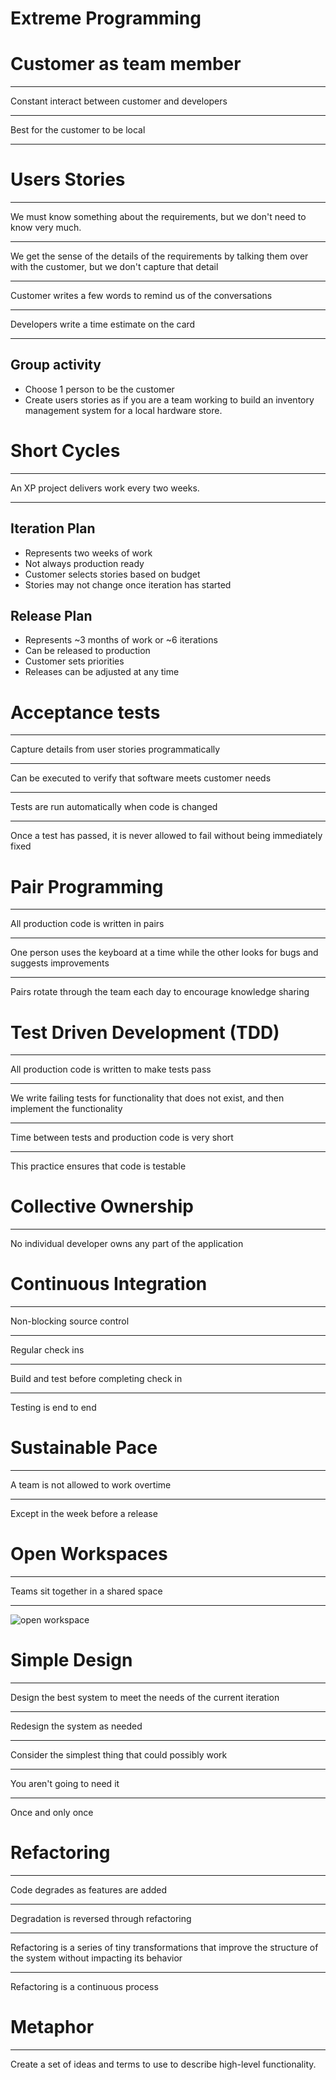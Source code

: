 Extreme Programming
===================

Customer as team member
=======================

---

Constant interact between customer and developers

---

Best for the customer to be local

---

Users Stories
=============

---

We must know something about the requirements, but we don't need to know very much.

---

We get the sense of the details of the requirements by talking them over with the customer, but we don't capture that detail

---

Customer writes a few words to remind us of the conversations

---

Developers write a time estimate on the card

---

## Group activity

- Choose 1 person to be the customer
- Create users stories as if you are a team working to build an inventory management system for a local hardware store.

Short Cycles
============

---

An XP project delivers work every two weeks.

---

## Iteration Plan

- Represents two weeks of work
- Not always production ready
- Customer selects stories based on budget
- Stories may not change once iteration has started

## Release Plan

- Represents ~3 months of work or ~6 iterations
- Can be released to production
- Customer sets priorities
- Releases can be adjusted at any time

Acceptance tests
================

---

Capture details from user stories programmatically

---

Can be executed to verify that software meets customer needs

---

Tests are run automatically when code is changed

---

Once a test has passed, it is never allowed to fail without being immediately fixed

Pair Programming
================

---

All production code is written in pairs

---

One person uses the keyboard at a time while the other looks for bugs and suggests improvements

---

Pairs rotate through the team each day to encourage knowledge sharing

Test Driven Development (TDD)
=============================

---

All production code is written to make tests pass

---

We write failing tests for functionality that does not exist, and then implement the functionality

---

Time between tests and production code is very short

---

This practice ensures that code is testable

Collective Ownership
====================

---

No individual developer owns any part of the application

Continuous Integration
======================

---

Non-blocking source control

---

Regular check ins

---

Build and test before completing check in

---

Testing is end to end

Sustainable Pace
================

---

A team is not allowed to work overtime

---

Except in the week before a release

Open Workspaces
===============

---

Teams sit together in a shared space

---

![open workspace](https://upload.wikimedia.org/wikipedia/commons/thumb/c/c8/OpenPlanRedBalloon1.jpg/640px-OpenPlanRedBalloon1.jpg)

Simple Design
=============

---

Design the best system to meet the needs of the current iteration

---

Redesign the system as needed

---

Consider the simplest thing that could possibly work

---

You aren't going to need it

---

Once and only once

Refactoring
===========

---

Code degrades as features are added

---

Degradation is reversed through refactoring

---

Refactoring is a series of tiny transformations that improve the structure of the system without impacting its behavior

---

Refactoring is a continuous process

Metaphor
========

---

Create a set of ideas and terms to use to describe high-level functionality.

